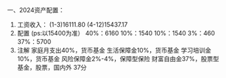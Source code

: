 一、2024资产配置：
1. 工资收入：
  (1-3)16111.80
  (4-12)15437.17
2. 配置
   (ps:以15400为准）
   40%：6160
   10%：1540
   10%：1540
   3%：460
   37%：5700
3. 注解
   家庭月支出40%，货币基金
   生活保障金10%，货币基金
   学习培训金10%，货币基金
   风险保障金2%-4%，保障型保险
   财富自由金37%，股票型基金，股票，国内外 37分
   



